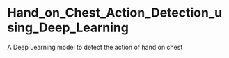 # Hand_on_Chest_Action_Detection_using_Deep_Learning
 A Deep Learning model to detect the action of hand on chest
